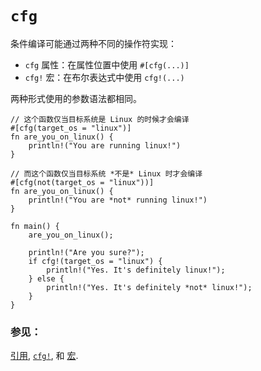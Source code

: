 # `cfg`

条件编译可能通过两种不同的操作符实现：

* `cfg` 属性：在属性位置中使用 `#[cfg(...)]`
* `cfg!` 宏：在布尔表达式中使用 `cfg!(...)`

两种形式使用的参数语法都相同。

```rust,editable
// 这个函数仅当目标系统是 Linux 的时候才会编译
#[cfg(target_os = "linux")]
fn are_you_on_linux() {
    println!("You are running linux!")
}

// 而这个函数仅当目标系统 *不是* Linux 时才会编译
#[cfg(not(target_os = "linux"))]
fn are_you_on_linux() {
    println!("You are *not* running linux!")
}

fn main() {
    are_you_on_linux();
    
    println!("Are you sure?");
    if cfg!(target_os = "linux") {
        println!("Yes. It's definitely linux!");
    } else {
        println!("Yes. It's definitely *not* linux!");
    }
}
```

### 参见：

[引用][ref], [`cfg!`][cfg], 和 [宏][macros].

[cfg]: http://doc.rust-lang.org/std/macro.cfg!.html
[macros]: ./macros.html
[ref]: http://doc.rust-lang.org/reference.html#conditional-compilation

